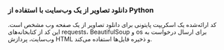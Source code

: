 ### دانلود تصاویر از یک وب‌سایت با استفاده از Python
کد ارائه‌شده یک اسکریپت پایتونی برای دانلود تصاویر از یک صفحه وب مشخص است. این کد از کتابخانه‌های requests، BeautifulSoup و os برای ارسال درخواست به وب‌سایت، پردازش HTML و ذخیره فایل‌ها استفاده می‌کند.
